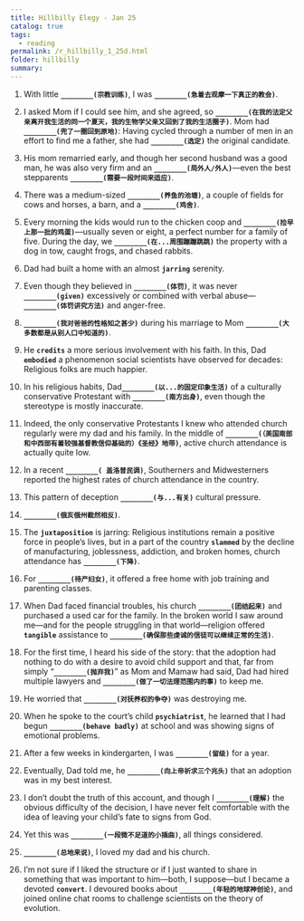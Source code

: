```yaml
---
title: Hillbilly Elegy - Jan 25
catalog: true
tags: 
  - reading
permalink: /r_hillbilly_1_25d.html
folder: hillbilly
summary: 
---
```



1.  With little <b data-toggle="tooltip" data-original-title="{{site.data.answers.hill_d_6d_a1}}">`________(宗教训练)`</b>, I was <b data-toggle="tooltip" data-original-title="{{site.data.answers.hill_d_6d_a2}}">`________(急着去观摩一下真正的教会)`</b>.

2.  I asked Mom if I could see him, and she agreed, so <b data-toggle="tooltip" data-original-title="{{site.data.answers.hill_d_6d_b1}}">`________(在我的法定父亲离开我生活的同一个夏天，我的生物学父亲又回到了我的生活圈子)`</b>. Mom had <b data-toggle="tooltip" data-original-title="{{site.data.answers.hill_d_6d_b2}}">`________(兜了一圈回到原地)`</b>: Having cycled through a number of men in an effort to find me a father, she had <b data-toggle="tooltip" data-original-title="{{site.data.answers.hill_d_6d_b3}}">`________(选定)`</b> the original candidate.

3.  His mom remarried early, and though her second husband was a good man, he was also very firm and an <b data-toggle="tooltip" data-original-title="{{site.data.answers.hill_d_6d_c1}}">`________(局外人/外人)`</b>—even the best stepparents <b data-toggle="tooltip" data-original-title="{{site.data.answers.hill_d_6d_c2}}">`________(需要一段时间来适应)`</b>.

4.  There was a medium-sized <b data-toggle="tooltip" data-original-title="{{site.data.answers.hill_d_6d_d1}}">`________(养鱼的池塘)`</b>, a couple of fields for cows and horses, a barn, and a <b data-toggle="tooltip" data-original-title="{{site.data.answers.hill_d_6d_d2}}">`________(鸡舍)`</b>.

5.  Every morning the kids would run to the chicken coop and <b data-toggle="tooltip" data-original-title="{{site.data.answers.hill_d_6d_e1}}">`________(捡早上那一批的鸡蛋)`</b>—usually seven or eight, a perfect number for a family of five. During the day, we <b data-toggle="tooltip" data-original-title="{{site.data.answers.hill_d_6d_e2}}">`________(在...周围蹦蹦跳跳)`</b> the property with a dog in tow, caught frogs, and chased rabbits.

6.  Dad had built a home with an almost <b data-toggle="tooltip" data-original-title="{{site.data.glossary.jarring}}">`jarring`</b> serenity.

7.  Even though they believed in <b data-toggle="tooltip" data-original-title="{{site.data.answers.hill_d_6d_g1}}">`________(体罚)`</b>, it was never <b data-toggle="tooltip" data-original-title="{{site.data.answers.hill_d_6d_g2}}">`________(given)`</b> excessively or combined with verbal abuse—<b data-toggle="tooltip" data-original-title="{{site.data.answers.hill_d_6d_g3}}">`________(体罚讲究方法)`</b> and anger-free.

8.  <b data-toggle="tooltip" data-original-title="{{site.data.answers.hill_d_6d_h1}}">`________(我对爸爸的性格知之甚少)`</b> during his marriage to Mom <b data-toggle="tooltip" data-original-title="{{site.data.answers.hill_d_6d_h2}}">`________(大多数都是从别人口中知道的)`</b>.

9.  He <b data-toggle="tooltip" data-original-title="{{site.data.glossary.credits}}">`credits`</b> a more serious involvement with his faith. In this, Dad <b data-toggle="tooltip" data-original-title="{{site.data.glossary.embodied}}">`embodied`</b> a phenomenon social scientists have observed for decades: Religious folks are much happier.

10.  In his religious habits, Dad<b data-toggle="tooltip" data-original-title="{{site.data.answers.hill_d_6d_j1}}">`________(以...的固定印象生活)`</b> of a culturally conservative Protestant with <b data-toggle="tooltip" data-original-title="{{site.data.answers.hill_d_6d_j2}}">`________(南方出身)`</b>, even though the stereotype is mostly inaccurate.

11.  Indeed, the only conservative Protestants I knew who attended church regularly were my dad and his family. In the middle of <b data-toggle="tooltip" data-original-title="{{site.data.answers.hill_d_6d_k1}}">`________(（美国南部和中西部有着较强基督教信仰基础的）《圣经》地带)`</b>, active church attendance is actually quite low.

12.  In a recent <b data-toggle="tooltip" data-original-title="{{site.data.answers.hill_d_6d_l1}}">`________( 盖洛普民调)`</b>, Southerners and Midwesterners reported the highest rates of church attendance in the country.

13.  This pattern of deception <b data-toggle="tooltip" data-original-title="{{site.data.answers.hill_d_6d_m1}}">`________(与...有关)`</b> cultural pressure.

14.  <b data-toggle="tooltip" data-original-title="{{site.data.answers.hill_d_6d_n1}}">`________(俄亥俄州截然相反)`</b>.

15.  The <b data-toggle="tooltip" data-original-title="{{site.data.glossary.juxtaposition}}">`juxtaposition`</b> is jarring: Religious institutions remain a positive force in people’s lives, but in a part of the country <b data-toggle="tooltip" data-original-title="{{site.data.glossary.slammed}}">`slammed`</b> by the decline of manufacturing, joblessness, addiction, and broken homes, church attendance has <b data-toggle="tooltip" data-original-title="{{site.data.answers.hill_d_6d_o1}}">`________(下降)`</b>.

16.  For <b data-toggle="tooltip" data-original-title="{{site.data.answers.hill_d_6d_p1}}">`________(待产妇女)`</b>, it offered a free home with job training and parenting classes.

17.  When Dad faced financial troubles, his church <b data-toggle="tooltip" data-original-title="{{site.data.answers.hill_d_6d_q1}}">`________(团结起来)`</b> and purchased a used car for the family. In the broken world I saw around me—and for the people struggling in that world—religion offered <b data-toggle="tooltip" data-original-title="{{site.data.glossary.tangible}}">`tangible`</b> assistance to <b data-toggle="tooltip" data-original-title="{{site.data.answers.hill_d_6d_q2}}">`________(确保那些虔诚的信徒可以继续正常的生活)`</b>.

18.  For the first time, I heard his side of the story: that the adoption had nothing to do with a desire to avoid child support and that, far from simply “<b data-toggle="tooltip" data-original-title="{{site.data.answers.hill_d_6d_r1}}">`________(抛弃我)`</b>” as Mom and Mamaw had said, Dad had hired multiple lawyers and <b data-toggle="tooltip" data-original-title="{{site.data.answers.hill_d_6d_r2}}">`________(做了一切法理范围内的事)`</b> to keep me.

19.  He worried that <b data-toggle="tooltip" data-original-title="{{site.data.answers.hill_d_6d_s1}}">`________(对抚养权的争夺)`</b> was destroying me.

20.  When he spoke to the court’s child <b data-toggle="tooltip" data-original-title="{{site.data.glossary.psychiatrist}}">`psychiatrist`</b>, he learned that I had begun <b data-toggle="tooltip" data-original-title="{{site.data.answers.hill_d_6d_t1}}">`________(behave badly)`</b> at school and was showing signs of emotional problems.

21.  After a few weeks in kindergarten, I was <b data-toggle="tooltip" data-original-title="{{site.data.answers.hill_d_6d_u1}}">`________(留级)`</b> for a year.

22.  Eventually, Dad told me, he <b data-toggle="tooltip" data-original-title="{{site.data.answers.hill_d_6d_v1}}">`________(向上帝祈求三个兆头)`</b> that an adoption was in my best interest.

23.  I don’t doubt the truth of this account, and though I <b data-toggle="tooltip" data-original-title="{{site.data.answers.hill_d_6d_w1}}">`________(理解)`</b> the obvious difficulty of the decision, I have never felt comfortable with the idea of leaving your child’s fate to signs from God.

24.  Yet this was <b data-toggle="tooltip" data-original-title="{{site.data.answers.hill_d_6d_x2}}">`________(一段微不足道的小插曲)`</b>, all things considered.

25.  <b data-toggle="tooltip" data-original-title="{{site.data.answers.hill_d_6d_y2}}">`________(总地来说)`</b>, I loved my dad and his church.

26.  I’m not sure if I liked the structure or if I just wanted to share in something that was important to him—both, I suppose—but I became a devoted <b data-toggle="tooltip" data-original-title="{{site.data.glossary.convert}}">`convert`</b>. I devoured books about <b data-toggle="tooltip" data-original-title="{{site.data.answers.hill_d_6d_z1}}">`________(年轻的地球神创论)`</b>, and joined online chat rooms to challenge scientists on the theory of evolution.